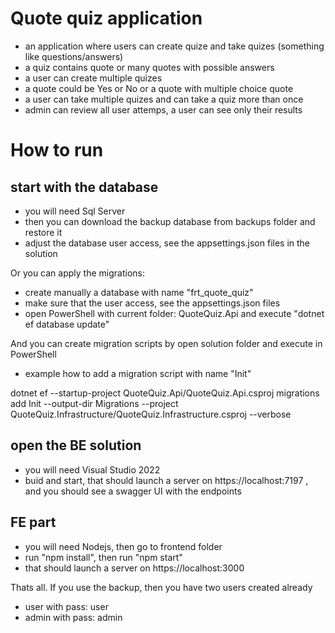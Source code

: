 # Quote quiz application
- an application where users can create quize and take quizes (something like questions/answers)
- a quiz contains quote or many quotes with possible answers
- a user can create multiple quizes
- a quote could be Yes or No or a quote with multiple choice quote
- a user can take multiple quizes and can take a quiz more than once
- admin can review all user attemps, a user can see only their results

# How to run
## start with the database
- you will need Sql Server
- then you can download the backup database from backups folder and restore it
- adjust the database user access, see the appsettings.json files in the solution

Or you can apply the migrations:
- create manually a database with name "frt_quote_quiz"
- make sure that the user access, see the appsettings.json files
- open PowerShell with current folder: QuoteQuiz.Api and execute "dotnet ef database update"

And you can create migration scripts by open solution folder and execute in PowerShell 
- example how to add a migration script with name "Init"

dotnet ef --startup-project QuoteQuiz.Api/QuoteQuiz.Api.csproj migrations add Init --output-dir Migrations --project QuoteQuiz.Infrastructure/QuoteQuiz.Infrastructure.csproj --verbose

## open the BE solution
- you will need Visual Studio 2022
- buid and start, that should launch a server on https://localhost:7197 ,
and you should see a swagger UI with the endpoints

## FE part
- you will need Nodejs, then go to frontend folder
- run "npm install", then run "npm start"
- that should launch a server on https://localhost:3000

Thats all. If you use the backup, then you have two users created already
- user with pass: user
- admin with pass: admin 
  
 
